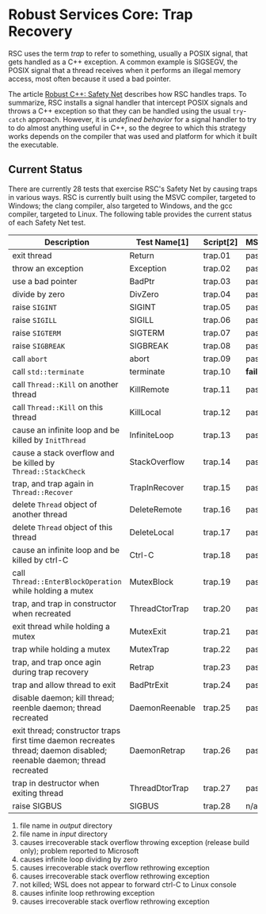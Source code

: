 # Robust Services Core: Trap Recovery

RSC uses the term _trap_ to refer to something, usually a POSIX signal, that
gets handled as a C++ exception. A common example is SIGSEGV, the POSIX signal
that a thread receives when it performs an illegal memory access, most often
because it used a bad pointer.

The article
[Robust C++: Safety Net](https://www.codeproject.com/Articles/5165710/Robust-Cplusplus-Safety-Net)
describes how RSC handles traps. To summarize, RSC installs a signal handler
that intercept POSIX signals and throws a C++ exception so that they can be
handled using the usual `try`-`catch` approach. However, it is _undefined
behavior_ for a signal handler to try to do almost anything useful in C++,
so the degree to which this strategy works depends on the compiler that was
used and platform for which it built the executable.

## Current Status

There are currently 28 tests that exercise RSC's Safety Net by causing traps
in various ways. RSC is currently built using the MSVC compiler, targeted to
Windows; the clang compiler, also targeted to Windows, and the gcc compiler,
targeted to Linux. The following table provides the current status of each
Safety Net test.

Description | Test Name[1] | Script[2] | MSVC/Windows | clang/Windows | gcc/Linux
----------- | ------------ | --------- | ------------ | ------------- | ---------
exit thread | Return | trap.01 | pass | pass | pass
throw an exception | Exception | trap.02 | pass | pass | pass
use a bad pointer | BadPtr | trap.03 | pass | pass | pass
divide by zero | DivZero | trap.04 | pass | **fail[4]** | pass
raise `SIGINT` | SIGINT | trap.05 | pass | pass | pass
raise `SIGILL` | SIGILL | trap.06 | pass | pass | pass
raise `SIGTERM` | SIGTERM | trap.07 | pass | pass | pass
raise `SIGBREAK` | SIGBREAK | trap.08 | pass | pass | n/a
call `abort` | abort | trap.09 | pass | pass | pass
call `std::terminate` | terminate | trap.10 | **fail[3]** | pass | **fail[6]**
call `Thread::Kill` on another thread | KillRemote | trap.11 | pass | pass | pass
call `Thread::Kill` on this thread | KillLocal | trap.12 | pass | pass | pass
cause an infinite loop and be killed by `InitThread` | InfiniteLoop | trap.13 | pass | pass | pass
cause a stack overflow and be killed by `Thread::StackCheck` | StackOverflow | trap.14 | pass | pass | pass
trap, and trap again in `Thread::Recover` | TrapInRecover | trap.15 | pass | pass | pass
delete `Thread` object of another thread | DeleteRemote | trap.16 | pass | pass | pass
delete `Thread` object of this thread | DeleteLocal | trap.17 | pass | pass | pass
cause an infinite loop and be killed by ctrl-C | Ctrl-C  | trap.18 | pass | pass | **fail[7]**
call `Thread::EnterBlockOperation` while holding a mutex | MutexBlock | trap.19 | pass | pass | pass
trap, and trap in constructor when recreated | ThreadCtorTrap | trap.20 | pass | pass | pass
exit thread while holding a mutex | MutexExit | trap.21 | pass | pass | pass
trap while holding a mutex | MutexTrap | trap.22 | pass | pass | pass
trap, and trap once agin during trap recovery | Retrap | trap.23 | pass | pass | **fail[8]**
trap and allow thread to exit | BadPtrExit | trap.24 | pass | pass | pass
disable daemon; kill thread; reenble daemon; thread recreated | DaemonReenable | trap.25 | pass | pass | pass
exit thread; constructor traps first time daemon recreates thread; daemon disabled; reenable daemon; thread recreated | DaemonRetrap | trap.26 | pass | pass | pass
trap in destructor when exiting thread | ThreadDtorTrap | trap.27 | pass | **fail[5]** | **fail[9]**
raise SIGBUS | SIGBUS | trap.28 | n/a | n/a | pass

  1. file name in _output_ directory
  1. file name in _input_ directory
  1. causes irrecoverable stack overflow throwing exception (release build only); problem reported to Microsoft
  1. causes infinite loop dividing by zero
  1. causes irrecoverable stack overflow rethrowing exception
  1. causes irrecoverable stack overflow rethrowing exception
  1. not killed; WSL does not appear to forward ctrl-C to Linux console
  1. causes infinite loop rethrowing exception
  1. causes irrecoverable stack overflow rethrowing exception